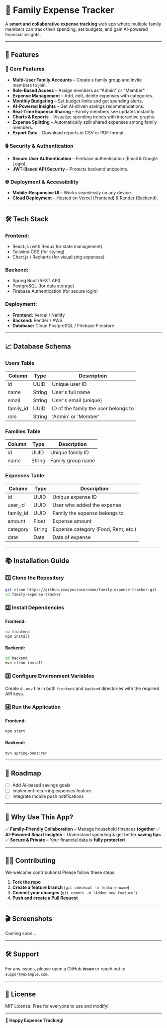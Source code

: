 # 💼 Family Expense Tracker

A **smart and collaborative expense tracking** web app where multiple family members can track their spending, set budgets, and gain AI-powered financial insights.

---

## 📝 Features

### 🌟 **Core Features**
- **Multi-User Family Accounts** – Create a family group and invite members to join.
- **Role-Based Access** – Assign members as "Admin" or "Member".
- **Expense Management** – Add, edit, delete expenses with categories.
- **Monthly Budgeting** – Set budget limits and get spending alerts.
- **AI-Powered Insights** – Get AI-driven savings recommendations.
- **Real-Time Expense Sharing** – Family members see updates instantly.
- **Charts & Reports** – Visualize spending trends with interactive graphs.
- **Expense Splitting** – Automatically split shared expenses among family members.
- **Export Data** – Download reports in CSV or PDF format.

### 🔒 **Security & Authentication**
- **Secure User Authentication** – Firebase authentication (Email & Google Login).
- **JWT-Based API Security** – Protects backend endpoints.

### 🌐 **Deployment & Accessibility**
- **Mobile-Responsive UI** – Works seamlessly on any device.
- **Cloud Deployment** – Hosted on Vercel (Frontend) & Render (Backend).

---

## 🛠️ Tech Stack

### **Frontend:**
- React.js (with Redux for state management)
- Tailwind CSS (for styling)
- Chart.js / Recharts (for visualizing expenses)

### **Backend:**
- Spring Boot (REST API)
- PostgreSQL (for data storage)
- Firebase Authentication (for secure login)

### **Deployment:**
- **Frontend:** Vercel / Netlify
- **Backend:** Render / AWS
- **Database:** Cloud PostgreSQL / Firebase Firestore

---

## 📈 Database Schema

### **Users Table**
| Column  | Type    | Description |
|---------|--------|-------------|
| id      | UUID   | Unique user ID |
| name    | String | User's full name |
| email   | String | User's email (unique) |
| family_id | UUID  | ID of the family the user belongs to |
| role    | String | 'Admin' or 'Member' |

### **Families Table**
| Column  | Type  | Description |
|---------|------|-------------|
| id      | UUID | Unique family ID |
| name    | String | Family group name |

### **Expenses Table**
| Column  | Type   | Description |
|---------|-------|-------------|
| id      | UUID  | Unique expense ID |
| user_id | UUID  | User who added the expense |
| family_id | UUID | Family the expense belongs to |
| amount  | Float | Expense amount |
| category | String | Expense category (Food, Rent, etc.) |
| date    | Date  | Date of expense |

---

## 📚 Installation Guide

### **1️⃣ Clone the Repository**
```bash
git clone https://github.com/yourusername/family-expense-tracker.git
cd family-expense-tracker
```

### **2️⃣ Install Dependencies**
#### **Frontend:**
```bash
cd frontend
npm install
```

#### **Backend:**
```bash
cd backend
mvn clean install
```

### **3️⃣ Configure Environment Variables**
Create a `.env` file in both `frontend` and `backend` directories with the required API keys.

### **4️⃣ Run the Application**
#### **Frontend:**
```bash
npm start
```
#### **Backend:**
```bash
mvn spring-boot:run
```

---

## 🎯 Roadmap
- [ ] Add AI-based savings goals
- [ ] Implement recurring expenses feature
- [ ] Integrate mobile push notifications

---

## 💎 Why Use This App?
✅ **Family-Friendly Collaboration** – Manage household finances **together**
✅ **AI-Powered Smart Insights** – Understand spending & get better **saving tips**
✅ **Secure & Private** – Your financial data is **fully protected**

---

## 👨‍💼 Contributing
We welcome contributions! Please follow these steps:
1. **Fork the repo**
2. **Create a feature branch** (`git checkout -b feature-name`)
3. **Commit your changes** (`git commit -m "Added new feature"`)
4. **Push and create a Pull Request**

---

## 🎬 Screenshots
Coming soon...

---

## 🛠 Support
For any issues, please open a GitHub **issue** or reach out to `support@example.com`.

---

## 🌟 License
MIT License. Free for everyone to use and modify!

---

🚀 **Happy Expense Tracking!**

